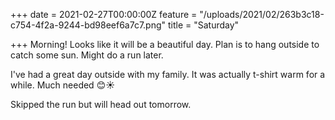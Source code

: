 +++
date = 2021-02-27T00:00:00Z
feature = "/uploads/2021/02/263b3c18-c754-4f2a-9244-bd98eef6a7c7.png"
title = "Saturday"

+++
Morning! Looks like it will be a beautiful day. Plan is to hang outside to catch some sun. Might do a run later.

I've had a great day outside with my family. It was actually t-shirt warm for a while. Much needed 😊☀️

Skipped the run but will head out tomorrow.